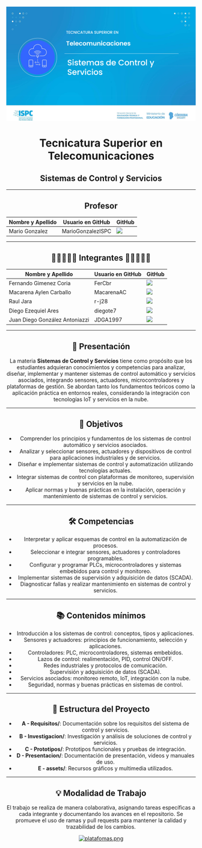 <div align="center">

![alt text](<Sistema de Control y Servicios.png>)

# Tecnicatura Superior en Telecomunicaciones

## Sistemas de Control y Servicios

---

<h2> Profesor </h2>
<table align="center">
  <thead>
    <tr>
      <th>Nombre y Apellido</th>
      <th>Usuario en GitHub</th>
      <th>GitHub</th>
    </tr>
  </thead>
  <tbody>
   <tr>
      <td> Mario Gonzalez </td>
      <td> MarioGonzalezISPC </td>
      <td>
        <a href="https://github.com/MarioGonzalezISPC">
          <img src="https://img.shields.io/badge/github-%23121011.svg?&style=for-the-badge&logo=github&logoColor=white"/>
        </a>
      </td>
    </tr>
</table>

---

<h2> 👩‍💻👨🏼‍💻 Integrantes 👩‍💻👨🏼‍💻 </h2>
<table align="center">
  <thead>
    <tr>
      <th>Nombre y Apellido</th>
      <th>Usuario en GitHub</th>
      <th>GitHub</th>
    </tr>
  </thead>
  <tbody>
    <tr>
      <td> Fernando Gimenez Coria </td>
      <td> FerCbr </td>
      <td>
        <a href="https://github.com/FerCbr">
          <img src="https://img.shields.io/badge/github-%23121011.svg?&style=for-the-badge&logo=github&logoColor=white"/>
        </a>
      </td>
    </tr>
    <tr>
      <td> Macarena Aylen Carballo </td>
      <td> MacarenaAC </td>
      <td>
        <a href="https://github.com/MacarenaAC">
          <img src="https://img.shields.io/badge/github-%23121011.svg?&style=for-the-badge&logo=github&logoColor=white"/>
        </a>
      </td>
    </tr>
    <tr>
      <td> Raul Jara </td>
      <td> r-j28 </td>
      <td>
        <a href="https://github.com/r-j28">
          <img src="https://img.shields.io/badge/github-%23121011.svg?&style=for-the-badge&logo=github&logoColor=white"/>
        </a>
      </td>
    </tr>
    <tr>
      <td> Diego Ezequiel Ares </td>
      <td> diegote7 </td>
      <td>
        <a href="https://github.com/diegote7">
          <img src="https://img.shields.io/badge/github-%23121011.svg?&style=for-the-badge&logo=github&logoColor=white"/>
        </a>
      </td>
    </tr>
    <tr>
      <td> Juan Diego González Antoniazzi </td>
      <td> JDGA1997 </td>
      <td>
        <a href="https://github.com/JDGA1997">
          <img src="https://img.shields.io/badge/github-%23121011.svg?&style=for-the-badge&logo=github&logoColor=white"/>
        </a>
      </td>
    </tr>
  </tbody>
</table>

---

## 📖 Presentación

La materia **Sistemas de Control y Servicios** tiene como propósito que los estudiantes adquieran conocimientos y competencias para analizar, diseñar, implementar y mantener sistemas de control automático y servicios asociados, integrando sensores, actuadores, microcontroladores y plataformas de gestión. Se abordan tanto los fundamentos teóricos como la aplicación práctica en entornos reales, considerando la integración con tecnologías IoT y servicios en la nube.

---

## 🎯 Objetivos

- Comprender los principios y fundamentos de los sistemas de control automático y servicios asociados.
- Analizar y seleccionar sensores, actuadores y dispositivos de control para aplicaciones industriales y de servicios.
- Diseñar e implementar sistemas de control y automatización utilizando tecnologías actuales.
- Integrar sistemas de control con plataformas de monitoreo, supervisión y servicios en la nube.
- Aplicar normas y buenas prácticas en la instalación, operación y mantenimiento de sistemas de control y servicios.

---

## 🛠️ Competencias

- Interpretar y aplicar esquemas de control en la automatización de procesos.
- Seleccionar e integrar sensores, actuadores y controladores programables.
- Configurar y programar PLCs, microcontroladores y sistemas embebidos para control y monitoreo.
- Implementar sistemas de supervisión y adquisición de datos (SCADA).
- Diagnosticar fallas y realizar mantenimiento en sistemas de control y servicios.

---

## 📚 Contenidos mínimos

- Introducción a los sistemas de control: conceptos, tipos y aplicaciones.
- Sensores y actuadores: principios de funcionamiento, selección y aplicaciones.
- Controladores: PLC, microcontroladores, sistemas embebidos.
- Lazos de control: realimentación, PID, control ON/OFF.
- Redes industriales y protocolos de comunicación.
- Supervisión y adquisición de datos (SCADA).
- Servicios asociados: monitoreo remoto, IoT, integración con la nube.
- Seguridad, normas y buenas prácticas en sistemas de control.

---

## 📂 Estructura del Proyecto

- **A - Requisitos/**: Documentación sobre los requisitos del sistema de control y servicios.
- **B - Investigacion/**: Investigación y análisis de soluciones de control y servicios.
- **C - Prototipos/**: Prototipos funcionales y pruebas de integración.
- **D - Presentacion/**: Documentación de presentación, videos y manuales de uso.
- **E - assets/**: Recursos gráficos y multimedia utilizados.

---

## 💡 Modalidad de Trabajo

El trabajo se realiza de manera colaborativa, asignando tareas específicas a cada integrante y documentando los avances en el repositorio. Se promueve el uso de ramas y pull requests para mantener la calidad y trazabilidad de los cambios.

[![platafomas.png](https://i.postimg.cc/c49s17VC/platafomas.png)](https://postimg.cc/6yZsYZ6x)
